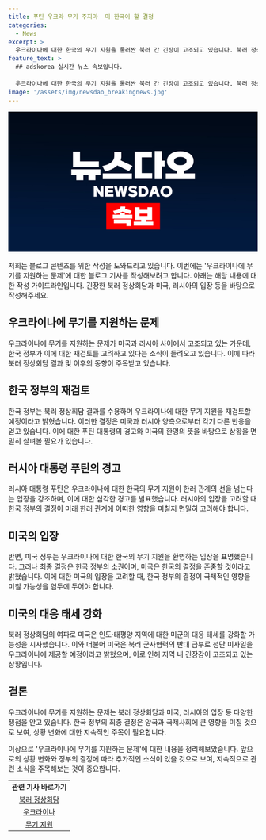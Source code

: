 ```yaml
---
title: 푸틴 우크라 무기 주지마  미 한국이 할 결정
categories:
  - News
excerpt: >
  우크라이나에 대한 한국의 무기 지원을 둘러싼 북러 간 긴장이 고조되고 있습니다. 북러 정상회담 결과에 우리 정부의 무기 재검토 방침을 반발하며 푸틴 대통령이 경고를 발했고, 미국은 환영의 뜻을 표명했습니다. 이에 백악관은 러시아의 절박함을 감지하며 군사력 투입 가능성을 시사하고 있습니다. 북러 간 긴장은 미군의 대응 태세를 강화하고, 첨단 미사일 수백기를 우크라이나에 제공할 가능성으로 이어지고 있습니다.
feature_text: >
  ## adskorea 실시간 뉴스 속보입니다.

  우크라이나에 대한 한국의 무기 지원을 둘러싼 북러 간 긴장이 고조되고 있습니다. 북러 정상회담 결과에 우리 정부의 무기 재검토 방침을 반발하며 푸틴 대통령이 경고를 발했고, 미국은 환영의 뜻을 표명했습니다. 이에 백악관은 러시아의 절박함을 감지하며 군사력 투입 가능성을 시사하고 있습니다. 북러 간 긴장은 미군의 대응 태세를 강화하고, 첨단 미사일 수백기를 우크라이나에 제공할 가능성으로 이어지고 있습니다.
image: '/assets/img/newsdao_breakingnews.jpg'
---
```


<p><img src="/assets/img/newsdao_breakingnews.jpg" alt="adskorea 속보" /></p>

<p>저희는 블로그 콘텐츠를 위한 작성을 도와드리고 있습니다. 이번에는 '우크라이나에 무기를 지원하는 문제'에 대한 블로그 기사를 작성해보려고 합니다. 아래는 해당 내용에 대한 작성 가이드라인입니다. 긴장한 북러 정상회담과 미국, 러시아의 입장 등을 바탕으로 작성해주세요.</p>

<h2 data-ke-size="size26">우크라이나에 무기를 지원하는 문제</h2>

<p data-ke-size="size16">우크라이나에 무기를 지원하는 문제가 미국과 러시아 사이에서 고조되고 있는 가운데, 한국 정부가 이에 대한 재검토를 고려하고 있다는 소식이 들려오고 있습니다. 이에 따라 북러 정상회담 결과 및 이후의 동향이 주목받고 있습니다.</p>

<h2 data-ke-size="size26">한국 정부의 재검토</h2>

<p data-ke-size="size16">한국 정부는 북러 정상회담 결과를 수용하며 우크라이나에 대한 무기 지원을 재검토할 예정이라고 밝혔습니다. 이러한 결정은 미국과 러시아 양측으로부터 각기 다른 반응을 얻고 있습니다. 이에 대한 푸틴 대통령의 경고와 미국의 환영의 뜻을 바탕으로 상황을 면밀히 살펴볼 필요가 있습니다.</p>

<h2 data-ke-size="size26">러시아 대통령 푸틴의 경고</h2>

<p data-ke-size="size16">러시아 대통령 푸틴은 우크라이나에 대한 한국의 무기 지원이 한러 관계의 선을 넘는다는 입장을 강조하며, 이에 대한 심각한 경고를 발표했습니다. 러시아의 입장을 고려할 때 한국 정부의 결정이 미래 한러 관계에 어떠한 영향을 미칠지 면밀히 고려해야 합니다.</p>

<h2 data-ke-size="size26">미국의 입장</h2>

<p data-ke-size="size16">반면, 미국 정부는 우크라이나에 대한 한국의 무기 지원을 환영하는 입장을 표명했습니다. 그러나 최종 결정은 한국 정부의 소권이며, 미국은 한국의 결정을 존중할 것이라고 밝혔습니다. 이에 대한 미국의 입장을 고려할 때, 한국 정부의 결정이 국제적인 영향을 미칠 가능성을 염두에 두어야 합니다.</p>

<h2 data-ke-size="size26">미국의 대응 태세 강화</h2>

<p data-ke-size="size16">북러 정상회담의 여파로 미국은 인도·태평양 지역에 대한 미군의 대응 태세를 강화할 가능성을 시사했습니다. 이와 더불어 미국은 북러 군사협력의 반대 급부로 첨단 미사일을 우크라이나에 제공할 예정이라고 밝혔으며, 이로 인해 지역 내 긴장감이 고조되고 있는 상황입니다.</p>

<h2 data-ke-size="size26">결론</h2>

<p data-ke-size="size16">우크라이나에 무기를 지원하는 문제는 북러 정상회담과 미국, 러시아의 입장 등 다양한 쟁점을 안고 있습니다. 한국 정부의 최종 결정은 양국과 국제사회에 큰 영향을 미칠 것으로 보여, 상황 변화에 대한 지속적인 주목이 필요합니다.</p>

<p data-ke-size="size16">이상으로 '우크라이나에 무기를 지원하는 문제'에 대한 내용을 정리해보았습니다. 앞으로의 상황 변화와 정부의 결정에 따라 추가적인 소식이 있을 것으로 보여, 지속적으로 관련 소식을 주목해보는 것이 중요합니다.</p>

<table>
    <tr>
        <td style="text-align: center; height: 17px;"><b>관련 기사 바로가기</b></td>
    </tr>
    <tr>
        <td style="text-align: center; height: 17px;"><a href="https://www.yna.co.kr/view/AKR20220307224551004?input=1195m" target="_blank" rel="noopener">북러 정상회담</a></td>
    </tr>
    <tr>
        <td style="text-align: center; height: 17px;"><a href="https://www.yna.co.kr/view/AKR20220307225551004?input=1195m" target="_blank" rel="noopener">우크라이나</a></td>
    </tr>
    <tr>
        <td style="text-align: center; height: 17px;"><a href="https://www.yna.co.kr/view/AKR20220307234000074?input=1195m" target="_blank" rel="noopener">무기 지원</a></td>
    </tr>
</table>

<p data-ke-size="size16"></p>

